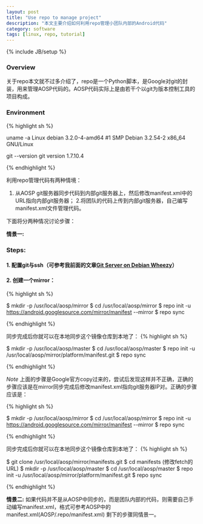 ```yaml
---
layout: post
title: "Use repo to manage project"
description: "本文主要介绍如何利用repo管理小团队内部的Android代码"
category: software
tags: [linux, repo, tutorial]
---
```

{% include JB/setup %}

### Overview
关于repo本文就不过多介绍了，repo是一个Python脚本，是Google对git的封装，用来管理AOSP代码的。AOSP代码实际上是由若干个以git为版本控制工具的项目构成。

### Environment
{% highlight sh %}

uname -a
Linux debian 3.2.0-4-amd64 #1 SMP Debian 3.2.54-2 x86_64 GNU/Linux 

git --version
git version 1.7.10.4

{% endhighlight %}

利用repo管理代码有两种情境：
1. 从AOSP git服务器同步代码到内部git服务器上，然后修改manifest.xml中的URL指向内部git服务器；
2.将团队的代码上传到内部git服务器，自己编写manifest.xml文件管理代码。

下面将分两种情况讨论步骤：

**情景一:**

### Steps:

#### 1. 配置git与ssh（可参考我前面的文章[Git Server on Debian Wheezy](http://bootez.github.io/software/2014/05/05/git-server-on-debian-wheezy/)）

#### 2. 创建一个mirror：
{% highlight sh %}

$ mkdir -p /usr/local/aosp/mirror
$ cd /usr/local/aosp/mirror
$ repo init -u https://android.googlesource.com/mirror/manifest --mirror
$ repo sync

{% endhighlight %}

同步完成后你就可以在本地同步这个镜像仓库到本地了：
{% highlight sh %}

$ mkdir -p /usr/local/aosp/master
$ cd /usr/local/aosp/master
$ repo init -u /usr/local/aosp/mirror/platform/manifest.git
$ repo sync

{% endhighlight %}

*Note*
上面的步骤是Google官方copy过来的，尝试后发现这样并不正确，正确的步骤应该是在mirror同步完成后修改manifest.xml指向git服务器IP对。正确的步骤应该是：

{% highlight sh %}

$ mkdir -p /usr/local/aosp/mirror
$ cd /usr/local/aosp/mirror
$ repo init -u https://android.googlesource.com/mirror/manifest --mirror
$ repo sync

{% endhighlight %}

同步完成后你就可以在本地同步这个镜像仓库到本地了：
{% highlight sh %}

$ git clone /usr/local/aosp/mirror/manifests.git
$ cd manifests (修改fetch的URL)
$ mkdir -p /usr/local/aosp/master
$ cd /usr/local/aosp/master
$ repo init -u /usr/local/aosp/mirror/platform/manifest.git
$ repo sync

{% endhighlight %}

**情景二:**
如果代码并不是从AOSP中同步的，而是团队内部的代码，则需要自己手动编写manifest.xml，格式可参考AOSP中的manifest.xml(AOSP/.repo/manifest.xml)
剩下的步骤同情景一。

